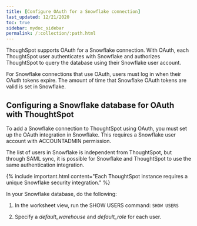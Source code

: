 ```yaml
---
title: [Configure OAuth for a Snowflake connection]
last_updated: 12/21/2020
toc: true
sidebar: mydoc_sidebar
permalink: /:collection/:path.html
---
```

ThoughSpot supports OAuth for a Snowflake connection. With OAuth, each ThoughtSpot user authenticates with Snowflake and authorizes ThoughtSpot to query the database using their Snowflake user account.

For Snowflake connections that use OAuth, users must log in when their OAuth tokens expire. The amount of time that Snowflake OAuth tokens are valid is set in Snowflake.

## Configuring a Snowflake database for OAuth with ThoughtSpot

To add a Snowflake connection to ThoughtSpot using OAuth, you must set up the OAuth integration in Snowflake. This requires a Snowflake user account with ACCOUNTADMIN permission.

The list of users in Snowflake is independent from ThoughtSpot, but through SAML sync, it is possible for Snowflake and ThoughtSpot to use the same authentication integration.

{% include important.html content="Each ThoughtSpot instance requires a unique Snowflake security integration." %}

In your Snowflake database, do the following:

1. In the worksheet view, run the SHOW USERS command:
`SHOW USERS`

2. Specify a *default_warehouse* and *default_role* for each user.
